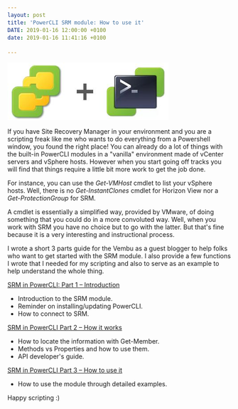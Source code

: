 ```yaml
---
layout: post
title: 'PowerCLI SRM module: How to use it'
DATE: 2019-01-16 12:00:00 +0100
date: 2019-01-16 11:41:16 +0100

---
```

![](/img/srm-pcli.JPG)

If you have Site Recovery Manager in your environment and you are a scripting freak like me who wants to do everything from a Powershell window, you found the right place! You can already do a lot of things with the built-in PowerCLI modules in a "vanilla" environment made of vCenter servers and vSphere hosts. However when you start going off tracks you will find that things require a little bit more work to get the job done.

For instance, you can use the _Get-VMHost_ cmdlet to list your vSphere hosts. Well, there is no _Get-InstantClones_ cmdlet for Horizon View nor a _Get-ProtectionGroup_ for SRM.

A cmdlet is essentially a simplified way, provided by VMware, of doing something that you could do in a more convoluted way. Well, when you work with SRM you have no choice but to go with the latter. But that's fine because it is a very interesting and instructional process.

I wrote a short 3 parts guide for the Vembu as a guest blogger to help folks who want to get started with the SRM module. I also provide a few functions I wrote that I needed for my scripting and also to serve as an example to help understand the whole thing.

[SRM in PowerCLI: Part 1 – Introduction](https://www.vembu.com/blog/srm-powercli-introduction/ "SRM in PowerCLI part 1")

* Introduction to the SRM module.
* Reminder on installing/updating PowerCLI.
* How to connect to SRM.

[SRM in PowerCLI Part 2 – How it works](https://www.vembu.com/blog/srm-powercli-how-it-works/ "SRM in Powercli part 2")

* How to locate the information with Get-Member.
* Methods vs Properties and how to use them.
* API developer's guide.

[SRM in PowerCLI Part 3 – How to use it](https://www.vembu.com/blog/srm-powercli-how-to-use-part-3/ "SRM in PowerCLI part 3")

* How to use the module through detailed examples.

Happy scripting :)